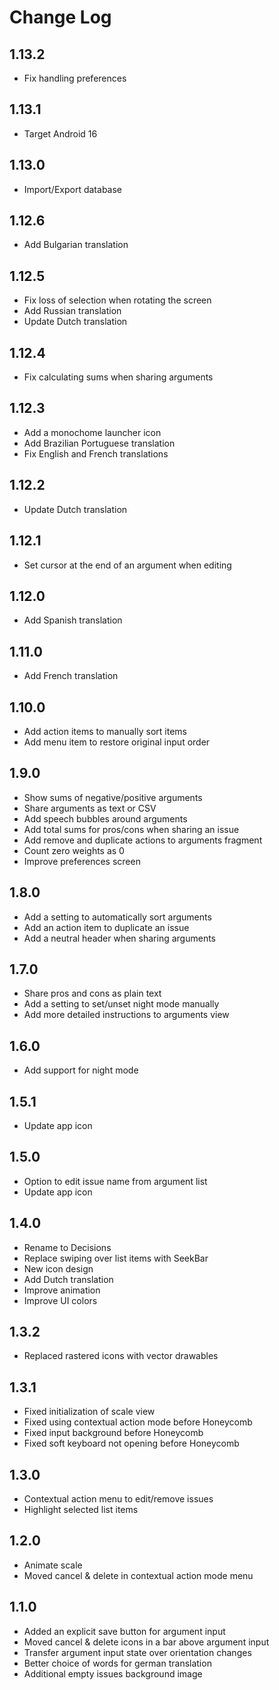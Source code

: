 # Change Log

## 1.13.2
* Fix handling preferences

## 1.13.1
* Target Android 16

## 1.13.0
* Import/Export database

## 1.12.6
* Add Bulgarian translation

## 1.12.5
* Fix loss of selection when rotating the screen
* Add Russian translation
* Update Dutch translation

## 1.12.4
* Fix calculating sums when sharing arguments

## 1.12.3
* Add a monochome launcher icon
* Add Brazilian Portuguese translation
* Fix English and French translations

## 1.12.2
* Update Dutch translation

## 1.12.1
* Set cursor at the end of an argument when editing

## 1.12.0
* Add Spanish translation

## 1.11.0
* Add French translation

## 1.10.0
* Add action items to manually sort items
* Add menu item to restore original input order

## 1.9.0
* Show sums of negative/positive arguments
* Share arguments as text or CSV
* Add speech bubbles around arguments
* Add total sums for pros/cons when sharing an issue
* Add remove and duplicate actions to arguments fragment
* Count zero weights as 0
* Improve preferences screen

## 1.8.0
* Add a setting to automatically sort arguments
* Add an action item to duplicate an issue
* Add a neutral header when sharing arguments

## 1.7.0
* Share pros and cons as plain text
* Add a setting to set/unset night mode manually
* Add more detailed instructions to arguments view

## 1.6.0
* Add support for night mode

## 1.5.1
* Update app icon

## 1.5.0
* Option to edit issue name from argument list
* Update app icon

## 1.4.0
* Rename to Decisions
* Replace swiping over list items with SeekBar
* New icon design
* Add Dutch translation
* Improve animation
* Improve UI colors

## 1.3.2
* Replaced rastered icons with vector drawables

## 1.3.1
* Fixed initialization of scale view
* Fixed using contextual action mode before Honeycomb
* Fixed input background before Honeycomb
* Fixed soft keyboard not opening before Honeycomb

## 1.3.0
* Contextual action menu to edit/remove issues
* Highlight selected list items

## 1.2.0
* Animate scale
* Moved cancel & delete in contextual action mode menu

## 1.1.0
* Added an explicit save button for argument input
* Moved cancel & delete icons in a bar above argument input
* Transfer argument input state over orientation changes
* Better choice of words for german translation
* Additional empty issues background image
